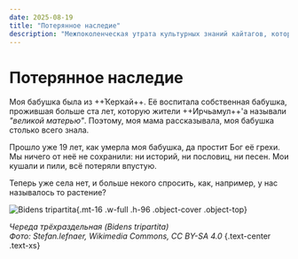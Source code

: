 ```yaml
---
date: 2025-08-19
title: "Потерянное наследие"
description: "Межпоколенческая утрата культурных знаний кайтагов, которые исчезли, пока мы не обращали внимания."
---
```


# Потерянное наследие

Моя бабушка была из ++Ҡерҡай++. Её воспитала собственная бабушка, прожившая больше ста лет, которую жители ++Ирчьамул++'а называли _"великой матерью"_. Поэтому, моя мама рассказывала, моя бабушка столько всего знала.

Прошло уже 19 лет, как умерла моя бабушка, да простит Бог её грехи. Мы ничего от неё не сохранили: ни историй, ни пословиц, ни песен. Мои кушали и пили, всё потеряли впустую.

Теперь уже села нет, и больше некого спросить, как, например, у нас называлось то растение?

![Bidens tripartita](/notes/bidens-tripartita.jpg){.mt-16 .w-full .h-96 .object-cover .object-top}

_Череда трёхраздельная (Bidens tripartita)  
Фото: Stefan.lefnaer, Wikimedia Commons, CC BY-SA 4.0_ {.text-center .text-xs}

